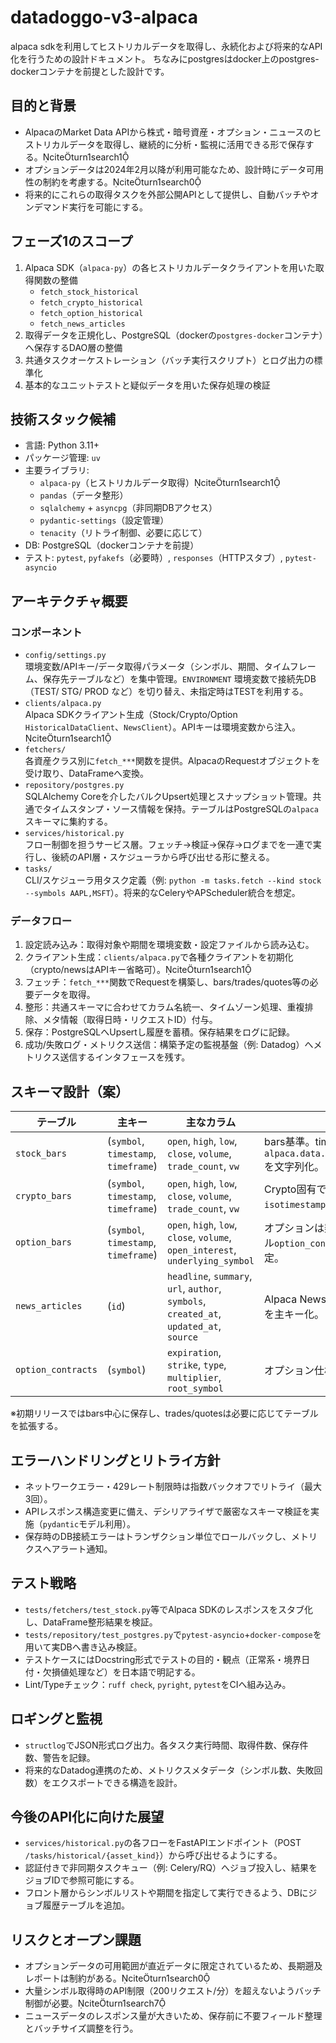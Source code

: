 # datadoggo-v3-alpaca
alpaca sdkを利用してヒストリカルデータを取得し、永続化および将来的なAPI化を行うための設計ドキュメント。
ちなみにpostgresはdocker上のpostgres-dockerコンテナを前提とした設計です。

## 目的と背景
- AlpacaのMarket Data APIから株式・暗号資産・オプション・ニュースのヒストリカルデータを取得し、継続的に分析・監視に活用できる形で保存する。citeturn1search1
- オプションデータは2024年2月以降が利用可能なため、設計時にデータ可用性の制約を考慮する。citeturn1search0
- 将来的にこれらの取得タスクを外部公開APIとして提供し、自動バッチやオンデマンド実行を可能にする。

## フェーズ1のスコープ
1. Alpaca SDK（`alpaca-py`）の各ヒストリカルデータクライアントを用いた取得関数の整備  
   - `fetch_stock_historical`
   - `fetch_crypto_historical`
   - `fetch_option_historical`
   - `fetch_news_articles`
2. 取得データを正規化し、PostgreSQL（dockerの`postgres-docker`コンテナ）へ保存するDAO層の整備
3. 共通タスクオーケストレーション（バッチ実行スクリプト）とログ出力の標準化
4. 基本的なユニットテストと疑似データを用いた保存処理の検証

## 技術スタック候補
- 言語: Python 3.11+
- パッケージ管理: `uv`
- 主要ライブラリ:
  - `alpaca-py`（ヒストリカルデータ取得）citeturn1search1
  - `pandas`（データ整形）
  - `sqlalchemy` + `asyncpg`（非同期DBアクセス）
  - `pydantic-settings`（設定管理）
  - `tenacity`（リトライ制御、必要に応じて）
- DB: PostgreSQL（dockerコンテナを前提）
- テスト: `pytest`, `pyfakefs`（必要時）, `responses`（HTTPスタブ）, `pytest-asyncio`

## アーキテクチャ概要
### コンポーネント
- `config/settings.py`  
  環境変数/APIキー/データ取得パラメータ（シンボル、期間、タイムフレーム、保存先テーブルなど）を集中管理。`ENVIRONMENT` 環境変数で接続先DB（TEST/ STG/ PROD など）を切り替え、未指定時はTESTを利用する。
- `clients/alpaca.py`  
  Alpaca SDKクライアント生成（Stock/Crypto/Option `HistoricalDataClient`、`NewsClient`）。APIキーは環境変数から注入。citeturn1search1
- `fetchers/`  
  各資産クラス別に`fetch_***`関数を提供。AlpacaのRequestオブジェクトを受け取り、DataFrameへ変換。
- `repository/postgres.py`  
  SQLAlchemy Coreを介したバルクUpsert処理とスナップショット管理。共通でタイムスタンプ・ソース情報を保持。テーブルはPostgreSQLの`alpaca`スキーマに集約する。
- `services/historical.py`  
  フロー制御を担うサービス層。フェッチ→検証→保存→ログまでを一連で実行し、後続のAPI層・スケジューラから呼び出せる形に整える。
- `tasks/`  
  CLI/スケジューラ用タスク定義（例: `python -m tasks.fetch --kind stock --symbols AAPL,MSFT`）。将来的なCeleryやAPScheduler統合を想定。

### データフロー
1. 設定読み込み：取得対象や期間を環境変数・設定ファイルから読み込む。
2. クライアント生成：`clients/alpaca.py`で各種クライアントを初期化（crypto/newsはAPIキー省略可）。citeturn1search1
3. フェッチ：`fetch_***`関数でRequestを構築し、bars/trades/quotes等の必要データを取得。
4. 整形：共通スキーマに合わせてカラム名統一、タイムゾーン処理、重複排除、メタ情報（取得日時・リクエストID）付与。
5. 保存：PostgreSQLへUpsertし履歴を蓄積。保存結果をログに記録。
6. 成功/失敗ログ・メトリクス送信：構築予定の監視基盤（例: Datadog）へメトリクス送信するインタフェースを残す。

## スキーマ設計（案）
| テーブル           | 主キー                               | 主なカラム                                                                              | 備考                                                               |
| ------------------ | ------------------------------------ | --------------------------------------------------------------------------------------- | ------------------------------------------------------------------ |
| `stock_bars`       | (`symbol`, `timestamp`, `timeframe`) | `open`, `high`, `low`, `close`, `volume`, `trade_count`, `vw`                           | bars基準。timeframeは`alpaca.data.timeframe.TimeFrame`を文字列化。 |
| `crypto_bars`      | (`symbol`, `timestamp`, `timeframe`) | `open`, `high`, `low`, `close`, `volume`, `trade_count`, `vw`                           | Crypto固有で`exchange`や`isotimestamp`を保持。                     |
| `option_bars`      | (`symbol`, `timestamp`, `timeframe`) | `open`, `high`, `low`, `close`, `volume`, `open_interest`, `underlying_symbol`          | オプションは契約情報を別テーブル`option_contracts`で正規化予定。   |
| `news_articles`    | (`id`)                               | `headline`, `summary`, `url`, `author`, `symbols`, `created_at`, `updated_at`, `source` | Alpaca News APIのレスポンスIDを主キー化。                          |
| `option_contracts` | (`symbol`)                           | `expiration`, `strike`, `type`, `multiplier`, `root_symbol`                             | オプション仕様情報を格納。                                         |

※初期リリースではbars中心に保存し、trades/quotesは必要に応じてテーブルを拡張する。

## エラーハンドリングとリトライ方針
- ネットワークエラー・429レート制限時は指数バックオフでリトライ（最大3回）。
- APIレスポンス構造変更に備え、デシリアライザで厳密なスキーマ検証を実施（`pydantic`モデル利用）。
- 保存時のDB接続エラーはトランザクション単位でロールバックし、メトリクスへアラート通知。

## テスト戦略
- `tests/fetchers/test_stock.py`等でAlpaca SDKのレスポンスをスタブ化し、DataFrame整形結果を検証。
- `tests/repository/test_postgres.py`で`pytest-asyncio`+`docker-compose`を用いて実DBへ書き込み検証。
- テストケースにはDocstring形式でテストの目的・観点（正常系・境界日付・欠損値処理など）を日本語で明記する。
- Lint/Typeチェック：`ruff check`, `pyright`, `pytest`をCIへ組み込み。

## ロギングと監視
- `structlog`でJSON形式ログ出力。各タスク実行時間、取得件数、保存件数、警告を記録。
- 将来的なDatadog連携のため、メトリクスメタデータ（シンボル数、失敗回数）をエクスポートできる構造を設計。

## 今後のAPI化に向けた展望
- `services/historical.py`の各フローをFastAPIエンドポイント（POST `/tasks/historical/{asset_kind}`）から呼び出せるようにする。
- 認証付きで非同期タスクキュー（例: Celery/RQ）へジョブ投入し、結果をジョブIDで参照可能にする。
- フロント層からシンボルリストや期間を指定して実行できるよう、DBにジョブ履歴テーブルを追加。

## リスクとオープン課題
- オプションデータの可用範囲が直近データに限定されているため、長期遡及レポートは制約がある。citeturn1search0
- 大量シンボル取得時のAPI制限（200リクエスト/分）を超えないようバッチ制御が必要。citeturn1search7
- ニュースデータのレスポンス量が大きいため、保存前に不要フィールド整理とバッチサイズ調整を行う。
